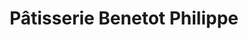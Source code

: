 ---
title: "Pâtisserie Benetot Philippe"
url: /albi/patisserie-benetot-philippe/
shop: pâtisserie
---
